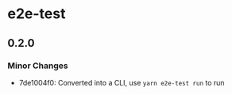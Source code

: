 # e2e-test

## 0.2.0

### Minor Changes

- 7de1004f0: Converted into a CLI, use `yarn e2e-test run` to run
